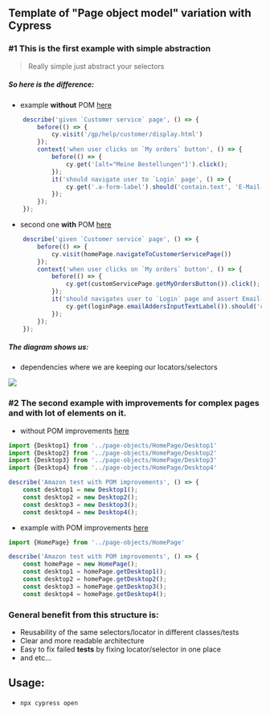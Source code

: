 Template of "Page object model" variation with Cypress
---------------

### #1 This is the first example with simple abstraction
> Really simple just abstract your selectors

##### So here is the difference:
- example **without** POM [here](https://github.com/Ebazhanov/page-object-model-cypress-simple/blob/master/cypress/e2e/exampleWithoutPOM.js)
```javascript
    describe('given `Customer service` page', () => {
        before(() => {
            cy.visit('/gp/help/customer/display.html')
        });
        context('when user clicks on `My orders` button', () => {
            before(() => {
                cy.get('[alt="Meine Bestellungen"]').click();
            });
            it('should navigate user to `Login` page', () => {
                cy.get('.a-form-label').should('contain.text', 'E-Mail-Adresse');
            });
        });
    });
```

- second one **with** POM [here](https://github.com/Ebazhanov/page-object-model-cypress-simple/blob/master/cypress/e2e/exampleWithPOM.js)
```javascript
    describe('given `Customer service` page', () => {
        before(() => {
            cy.visit(homePage.navigateToCustomerServicePage())
        });
        context('when user clicks on `My orders` button', () => {
            before(() => {
                cy.get(customServicePage.getMyOrdersButton()).click();
            });
            it('should navigates user to `Login` page and assert Email-Address input label', () => {
                cy.get(loginPage.emailAddersInputTextLabel()).should('contain.text', 'E-Mail-Adresse');
            });
        });
    });
```

##### The diagram shows us:
- dependencies where we are keeping our locators/selectors
<img src="https://monosnap.com/image/nw7GXXmrnoTxFqLOVrn6VKMuzMjUcC"/>

### #2 The second example with improvements for complex pages and with lot of elements on it.

- without POM improvements [here](https://github.com/Ebazhanov/page-object-model-cypress-simple/blob/master/cypress/e2e/PomWithoutImprovments.js)
```javascript
import {Desktop1} from '../page-objects/HomePage/Desktop1'
import {Desktop2} from '../page-objects/HomePage/Desktop2'
import {Desktop3} from '../page-objects/HomePage/Desktop3'
import {Desktop4} from '../page-objects/HomePage/Desktop4'

describe('Amazon test with POM improvements', () => {
    const desktop1 = new Desktop1();
    const desktop2 = new Desktop2();
    const desktop3 = new Desktop3();
    const desktop4 = new Desktop4();
```

- example with POM improvements [here](https://github.com/Ebazhanov/page-object-model-cypress-simple/blob/master/cypress/e2e/PomWithImprovments.js)
```javascript
import {HomePage} from '../page-objects/HomePage'

describe('Amazon test with POM improvements', () => {
    const homePage = new HomePage();
    const desktop1 = homePage.getDesktop1();
    const desktop2 = homePage.getDesktop2();
    const desktop3 = homePage.getDesktop3();
    const desktop4 = homePage.getDesktop4();
```

### General benefit from this structure is: 
- Reusability of the same selectors/locator in different classes/tests
- Clear and more readable architecture
- Easy to fix failed **tests** by fixing locator/selector in one place
- and etc... 

## Usage: 
- `npx cypress open`

